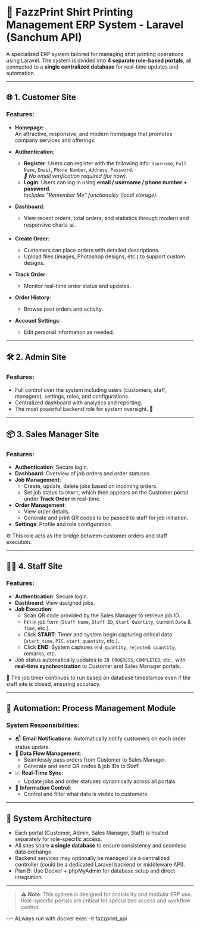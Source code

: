 # 🎽 FazzPrint Shirt Printing Management ERP System - Laravel (Sanchum API)

A specialized ERP system tailored for managing shirt printing operations using Laravel. The system is divided into **4 separate role-based portals**, all connected to a **single centralized database** for real-time updates and automation.

---

## 🌐 1. Customer Site

### Features:
- **Homepage**:  
  An attractive, responsive, and modern homepage that promotes company services and offerings.

- **Authentication**:
  - **Register**: Users can register with the following info: `Username`, `Full Name`, `Email`, `Phone Number`, `Address`, `Password`.  
    _📌 No email verification required (for now)._
  - **Login**: Users can log in using **email / username / phone number + password**.  
    _Includes "Remember Me" functionality (local storage)._

- **Dashboard**:
  - View recent orders, total orders, and statistics through modern and responsive charts 📊.

- **Create Order**:
  - Customers can place orders with detailed descriptions.
  - Upload files (images, Photoshop designs, etc.) to support custom designs.

- **Track Order**:
  - Monitor real-time order status and updates.

- **Order History**:
  - Browse past orders and activity.

- **Account Settings**:
  - Edit personal information as needed.

---

## 🛠️ 2. Admin Site

### Features:
- Full control over the system including users (customers, staff, managers), settings, roles, and configurations.
- Centralized dashboard with analytics and reporting.
- The most powerful backend role for system oversight. 👑

---

## 📦 3. Sales Manager Site

### Features:
- **Authentication**: Secure login.
- **Dashboard**: Overview of job orders and order statuses.
- **Job Management**:
  - Create, update, delete jobs based on incoming orders.
  - Set job status to `DRAFT`, which then appears on the Customer portal under **Track Order** in real-time.
- **Order Management**:
  - View order details.
  - Generate and print QR codes to be passed to staff for job initiation.
- **Settings**: Profile and role configuration.

⚙️ This role acts as the bridge between customer orders and staff execution.

---

## 👨‍🔧 4. Staff Site

### Features:
- **Authentication**: Secure login.
- **Dashboard**: View assigned jobs.
- **Job Execution**:
  - Scan QR code provided by the Sales Manager to retrieve job ID.
  - Fill in job form (`Staff Name`, `Staff ID`, `Start Quantity`, current `Date` & `Time`, etc.).
  - Click **START**: Timer and system begin capturing critical data (`start_time`, `PIC`, `start_quantity`, etc.).
  - Click **END**: System captures `end_quantity`, `rejected quantity`, remarks, etc.
- Job status automatically updates to `IN PROGRESS`, `COMPLETED`, etc., with **real-time synchronization** to Customer and Sales Manager portals.

📌 The job timer continues to run based on database timestamps even if the staff site is closed, ensuring accuracy.

---

## 🤖 Automation: Process Management Module

### System Responsibilities:
- 📬 **Email Notifications**: Automatically notify customers on each order status update.
- 🔄 **Data Flow Management**:
  - Seamlessly pass orders from Customer to Sales Manager.
  - Generate and send QR codes & job IDs to Staff.
- 📈 **Real-Time Sync**:
  - Update jobs and order statuses dynamically across all portals.
- 🔐 **Information Control**:
  - Control and filter what data is visible to customers.

---

## 🧩 System Architecture

- Each portal (Customer, Admin, Sales Manager, Staff) is hosted separately for role-specific access.
- All sites share **a single database** to ensure consistency and seamless data exchange.
- Backend services may optionally be managed via a centralized controller (could be a dedicated Laravel backend or middleware API).
- Plan B: Use Docker + phpMyAdmin for database setup and direct integration.

---

> ⚠️ **Note**: This system is designed for scalability and modular ERP use. Role-specific portals are critical for specialized access and workflow control.

--- ALways run with docker exec -it fazzprint_api
